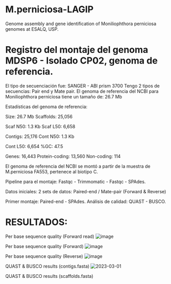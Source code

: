 # M.perniciosa-LAGIP
Genome assembly and gene identification of Moniliophthora perniciosa genomes at ESALQ, USP. 

# Registro del montaje del genoma MDSP6 - Isolado CP02, genoma de referencia. 

El tipo de secuenciación fue: SANGER - ABI prism 3700
Tengo 2 tipos de secuencias: Pair end y Mate pair. 
El genoma de referencia del NCBI para Moniliophthora perniciosa tiene un tamaño de: 26.7 Mb 

Estadísticas del genoma de referencia:
	
Size: 26.7 Mb                   Scaffolds: 25,056

Scaf N50: 1.3 Kb                    Scaf L50: 6,658

Contigs: 25,176                   Cont N50: 1.3 Kb

Cont L50: 6,654                   %GC: 47.5 

Genes: 16,443                   Protein-coding: 13,560		                    Non-coding: 114

El genoma de referencia del NCBI se montó a partir de la muestra de M.perniciosa FA553, pertenece al biotipo C.

Pipeline para el montaje: 
Fastqc - Trimmomatic - Fastqc - SPAdes.

Datos iniciales: 
2 sets de datos: Paired-end / Mate-pair (Forward & Reverse)

Primer montaje: Paired-end - SPAdes.
Análisis de calidad: QUAST - BUSCO.

# RESULTADOS: 

Per base sequence quality (Forward read)
![image](https://user-images.githubusercontent.com/88630062/222264002-20a41876-ee5a-471a-b634-98c1947baad1.png)

Per base sequence quality (Forward)
![image](https://user-images.githubusercontent.com/88630062/222264002-20a41876-ee5a-471a-b634-98c1947baad1.png)

Per base sequence quality (Reverse)
![image](https://user-images.githubusercontent.com/88630062/222264927-3dd6c09d-f97b-4501-a5f4-1056044c6d6f.png)

QUAST & BUSCO results (contigs.fasta)
![2023-03-01](https://user-images.githubusercontent.com/88630062/222269201-0e3ccebe-58d2-4dce-9fe5-dc7176497bb4.png)

QUAST & BUSCO results (scaffolds.fasta)
